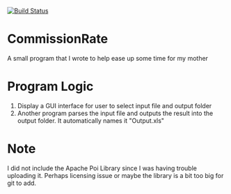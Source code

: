 [![Build Status](https://travis-ci.org/WilliamHuang1995/CommissionRate.svg?branch=master)](https://travis-ci.org/WilliamHuang1995/CommissionRate)
# CommissionRate
A small program that I wrote to help ease up some time for my mother
  
# Program Logic
1. Display a GUI interface for user to select input file and output folder
2. Another program parses the input file and outputs the result into the output folder. It automatically names it "Output.xls"

# Note
I did not include the Apache Poi Library since I was having trouble uploading it. Perhaps licensing issue or maybe the library is a bit too big for git to add.
